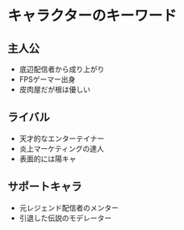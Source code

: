 # キャラクターのキーワード

## 主人公
- 底辺配信者から成り上がり
- FPSゲーマー出身
- 皮肉屋だが根は優しい

## ライバル
- 天才的なエンターテイナー
- 炎上マーケティングの達人
- 表面的には陽キャ

## サポートキャラ
- 元レジェンド配信者のメンター
- 引退した伝説のモデレーター